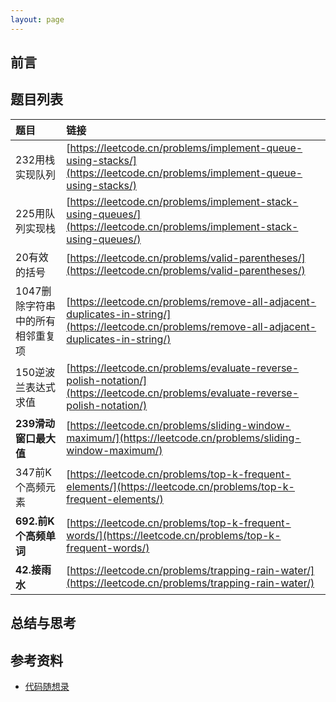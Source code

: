 ```yaml
---
layout: page 
---
```


## 前言


## 题目列表

| 题目 | 链接 | 
|:------|:------|
| 232用栈实现队列 | [https://leetcode.cn/problems/implement-queue-using-stacks/](https://leetcode.cn/problems/implement-queue-using-stacks/) |
| 225用队列实现栈 | [https://leetcode.cn/problems/implement-stack-using-queues/](https://leetcode.cn/problems/implement-stack-using-queues/) |
| 20有效的括号 | [https://leetcode.cn/problems/valid-parentheses/](https://leetcode.cn/problems/valid-parentheses/) |
| 1047删除字符串中的所有相邻重复项 | [https://leetcode.cn/problems/remove-all-adjacent-duplicates-in-string/](https://leetcode.cn/problems/remove-all-adjacent-duplicates-in-string/) |
| 150逆波兰表达式求值 | [https://leetcode.cn/problems/evaluate-reverse-polish-notation/](https://leetcode.cn/problems/evaluate-reverse-polish-notation/) |
| **239滑动窗口最大值** | [https://leetcode.cn/problems/sliding-window-maximum/](https://leetcode.cn/problems/sliding-window-maximum/) |
| 347前K个高频元素 | [https://leetcode.cn/problems/top-k-frequent-elements/](https://leetcode.cn/problems/top-k-frequent-elements/) |
| **692.前K个高频单词** | [https://leetcode.cn/problems/top-k-frequent-words/](https://leetcode.cn/problems/top-k-frequent-words/) |
| **42.接雨水** | [https://leetcode.cn/problems/trapping-rain-water/](https://leetcode.cn/problems/trapping-rain-water/) |


## 总结与思考


## 参考资料

- [代码随想录](https://programmercarl.com/)
